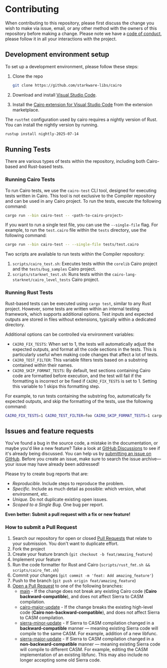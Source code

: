 # Contributing

When contributing to this repository, please first discuss the change you wish to make via issue,
email, or any other method with the owners of this repository before making a change.
Please note we have a [code of conduct](CODE_OF_CONDUCT.md), please follow it in all your
interactions with the project.

## Development environment setup

To set up a development environment, please follow these steps:

1. Clone the repo

   ```sh
   git clone https://github.com/starkware-libs/cairo
   ```

2. Download and install [Visual Studio Code](https://code.visualstudio.com/).

3. Install the [Cairo extension for Visual Studio Code][vscode-cairo] from the extension
   marketplace.

The `rustfmt` configuration used by cairo requires a nightly version of Rust.
You can install the nightly version by running.

```sh
rustup install nightly-2025-07-14
```

## Running Tests

There are various types of tests within the repository, including both Cairo-based and Rust-based
tests.

### Running Cairo Tests

To run Cairo tests, we use the `cairo-test` CLI tool, designed for executing tests written in Cairo.
This tool is not exclusive to the Compiler repository and can be used in any Cairo project.
To run the tests, execute the following command:

```sh
cargo run --bin cairo-test -- <path-to-cairo-project>
```

If you want to run a single test file, you can use the `--single-file` flag. For example, to run
the `test.cairo` file within the `tests` directory, use the following command:

```sh
cargo run --bin cairo-test -- --single-file tests/test.cairo
```

Two scripts are available to run tests within the Compiler repository:

1. `scripts/cairo_test.sh`: Executes tests within the `corelib` Cairo project and
   the `tests/bug_samples` Cairo project.
2. `scripts/starknet_test.sh`: Runs tests within the `cairo-lang-starknet/cairo_level_tests` Cairo
   project.

### Running Rust Tests

Rust-based tests can be executed using `cargo test`, similar to any Rust project.
However, some tests are written within an internal testing framework, which supports additional
options.
Test inputs and expected outputs are stored in files without extensions,
typically within a dedicated directory.

Additional options can be controlled via environment variables:

- `CAIRO_FIX_TESTS`: When set to 1, the tests will automatically adjust the expected outputs,
  and format all the code sections in the tests.
  This is particularly useful when making code changes that affect a lot of tests.
- `CAIRO_TEST_FILTER`: This variable filters tests based on a substring contained within their
  names.
- `CAIRO_SKIP_FORMAT_TESTS`: By default, test sections containing Cairo code are formatted before
  execution,
  and the test will fail if the formatting is incorrect or be fixed if
  `CAIRO_FIX_TESTS` is set to 1.
  Setting this variable to 1 skips this formatting step.

For example, to run tests containing the substring foo, automatically fix expected outputs, and
skip the formatting of the tests, use the following command:

```sh
CAIRO_FIX_TESTS=1 CAIRO_TEST_FILTER=foo CAIRO_SKIP_FORMAT_TESTS=1 cargo test
```

## Issues and feature requests

You've found a bug in the source code, a mistake in the documentation, or maybe you'd like a new
feature? Take a look at [GitHub Discussions](https://github.com/starkware-libs/cairo/discussions)
to see if it's already being discussed. You can help us by
[submitting an issue on GitHub](https://github.com/starkware-libs/cairo/issues).
Before you create an issue, make sure to search the issue archive—your issue may have already
been addressed!

Please try to create bug reports that are:

- _Reproducible._ Include steps to reproduce the problem.
- _Specific._ Include as much detail as possible: which version, what environment, etc.
- _Unique._ Do not duplicate existing open issues.
- _Scoped to a Single Bug._ One bug per report.

**Even better: Submit a pull request with a fix or new feature!**

### How to submit a Pull Request

1. Search our repository for open or closed
   [Pull Requests](https://github.com/starkware-libs/cairo/pulls)
   that relate to your submission. You don't want to duplicate effort.
2. Fork the project
3. Create your feature branch (`git checkout -b feat/amazing_feature`)
4. Implement your feature
5. Run the code formatter for Rust and Cairo (`scripts/rust_fmt.sh && scripts/cairo_fmt.sh`)
6. Commit your changes (`git commit -m 'feat: Add amazing_feature'`)
7. Push to the branch (`git push origin feat/amazing_feature`)
8. [Open a Pull Request](https://github.com/starkware-libs/cairo/compare) to one of the following
   branches:
    * [main](https://github.com/starkware-libs/cairo/tree/main) -
      If the change does not break any existing Cairo code (**Cairo backward-compatible**), and does
      not affect Sierra to CASM compilation.
    * [cairo-major-update](https://github.com/starkware-libs/cairo/tree/cairo-major-update) -
      If the change breaks the existing high-level code (**Cairo non-backward-compatible**), and
      does not affect Sierra to CASM compilation.
    * [sierra-minor-update](https://github.com/starkware-libs/cairo/tree/sierra-minor-update) -
      If Sierra to CASM compilation changed in a **backward-compatible** manner — meaning existing
      Sierra code will compile to the same CASM.
      For example, addition of a new libfunc.
    * [sierra-major-update](https://github.com/starkware-libs/cairo/tree/sierra-major-update) -
      If Sierra to CASM compilation changed in a **non-backward-compatible** manner — meaning
      existing Sierra code will compile to different CASM.
      For example, editing the CASM implementation of an existing libfunc.
      This may also include no longer accepting some old Sierra code.

[vscode-cairo]: https://marketplace.visualstudio.com/items?itemName=starkware.cairo1
